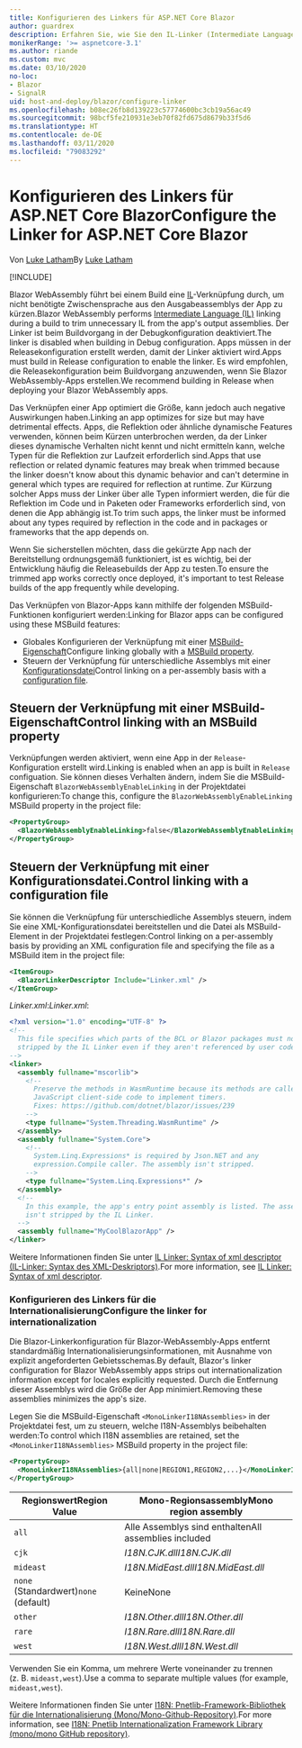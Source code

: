 ```yaml
---
title: Konfigurieren des Linkers für ASP.NET Core Blazor
author: guardrex
description: Erfahren Sie, wie Sie den IL-Linker (Intermediate Language, Zwischensprache) beim Erstellen einer Blazor-App steuern.
monikerRange: '>= aspnetcore-3.1'
ms.author: riande
ms.custom: mvc
ms.date: 03/10/2020
no-loc:
- Blazor
- SignalR
uid: host-and-deploy/blazor/configure-linker
ms.openlocfilehash: b08ec26fb8d139223c57774600bc3cb19a56ac49
ms.sourcegitcommit: 98bcf5fe210931e3eb70f82fd675d8679b33f5d6
ms.translationtype: HT
ms.contentlocale: de-DE
ms.lasthandoff: 03/11/2020
ms.locfileid: "79083292"
---
```

# <a name="configure-the-linker-for-aspnet-core-blazor"></a><span data-ttu-id="61e1c-103">Konfigurieren des Linkers für ASP.NET Core Blazor</span><span class="sxs-lookup"><span data-stu-id="61e1c-103">Configure the Linker for ASP.NET Core Blazor</span></span>

<span data-ttu-id="61e1c-104">Von [Luke Latham](https://github.com/guardrex)</span><span class="sxs-lookup"><span data-stu-id="61e1c-104">By [Luke Latham](https://github.com/guardrex)</span></span>

[!INCLUDE[](~/includes/blazorwasm-preview-notice.md)]

<span data-ttu-id="61e1c-105">Blazor WebAssembly führt bei einem Build eine [IL](/dotnet/standard/managed-code#intermediate-language--execution)-Verknüpfung durch, um nicht benötigte Zwischensprache aus den Ausgabeassemblys der App zu kürzen.</span><span class="sxs-lookup"><span data-stu-id="61e1c-105">Blazor WebAssembly performs [Intermediate Language (IL)](/dotnet/standard/managed-code#intermediate-language--execution) linking during a build to trim unnecessary IL from the app's output assemblies.</span></span> <span data-ttu-id="61e1c-106">Der Linker ist beim Buildvorgang in der Debugkonfiguration deaktiviert.</span><span class="sxs-lookup"><span data-stu-id="61e1c-106">The linker is disabled when building in Debug configuration.</span></span> <span data-ttu-id="61e1c-107">Apps müssen in der Releasekonfiguration erstellt werden, damit der Linker aktiviert wird.</span><span class="sxs-lookup"><span data-stu-id="61e1c-107">Apps must build in Release configuration to enable the linker.</span></span> <span data-ttu-id="61e1c-108">Es wird empfohlen, die Releasekonfiguration beim Buildvorgang anzuwenden, wenn Sie Blazor WebAssembly-Apps erstellen.</span><span class="sxs-lookup"><span data-stu-id="61e1c-108">We recommend building in Release when deploying your Blazor WebAssembly apps.</span></span> 

<span data-ttu-id="61e1c-109">Das Verknüpfen einer App optimiert die Größe, kann jedoch auch negative Auswirkungen haben.</span><span class="sxs-lookup"><span data-stu-id="61e1c-109">Linking an app optimizes for size but may have detrimental effects.</span></span> <span data-ttu-id="61e1c-110">Apps, die Reflektion oder ähnliche dynamische Features verwenden, können beim Kürzen unterbrochen werden, da der Linker dieses dynamische Verhalten nicht kennt und nicht ermitteln kann, welche Typen für die Reflektion zur Laufzeit erforderlich sind.</span><span class="sxs-lookup"><span data-stu-id="61e1c-110">Apps that use reflection or related dynamic features may break when trimmed because the linker doesn't know about this dynamic behavior and can't determine in general which types are required for reflection at runtime.</span></span> <span data-ttu-id="61e1c-111">Zur Kürzung solcher Apps muss der Linker über alle Typen informiert werden, die für die Reflektion im Code und in Paketen oder Frameworks erforderlich sind, von denen die App abhängig ist.</span><span class="sxs-lookup"><span data-stu-id="61e1c-111">To trim such apps, the linker must be informed about any types required by reflection in the code and in packages or frameworks that the app depends on.</span></span> 

<span data-ttu-id="61e1c-112">Wenn Sie sicherstellen möchten, dass die gekürzte App nach der Bereitstellung ordnungsgemäß funktioniert, ist es wichtig, bei der Entwicklung häufig die Releasebuilds der App zu testen.</span><span class="sxs-lookup"><span data-stu-id="61e1c-112">To ensure the trimmed app works correctly once deployed, it's important to test Release builds of the app frequently while developing.</span></span>

<span data-ttu-id="61e1c-113">Das Verknüpfen von Blazor-Apps kann mithilfe der folgenden MSBuild-Funktionen konfiguriert werden:</span><span class="sxs-lookup"><span data-stu-id="61e1c-113">Linking for Blazor apps can be configured using these MSBuild features:</span></span>

* <span data-ttu-id="61e1c-114">Globales Konfigurieren der Verknüpfung mit einer [MSBuild-Eigenschaft](#control-linking-with-an-msbuild-property)</span><span class="sxs-lookup"><span data-stu-id="61e1c-114">Configure linking globally with a [MSBuild property](#control-linking-with-an-msbuild-property).</span></span>
* <span data-ttu-id="61e1c-115">Steuern der Verknüpfung für unterschiedliche Assemblys mit einer [Konfigurationsdatei](#control-linking-with-a-configuration-file)</span><span class="sxs-lookup"><span data-stu-id="61e1c-115">Control linking on a per-assembly basis with a [configuration file](#control-linking-with-a-configuration-file).</span></span>

## <a name="control-linking-with-an-msbuild-property"></a><span data-ttu-id="61e1c-116">Steuern der Verknüpfung mit einer MSBuild-Eigenschaft</span><span class="sxs-lookup"><span data-stu-id="61e1c-116">Control linking with an MSBuild property</span></span>

<span data-ttu-id="61e1c-117">Verknüpfungen werden aktiviert, wenn eine App in der `Release`-Konfiguration erstellt wird.</span><span class="sxs-lookup"><span data-stu-id="61e1c-117">Linking is enabled when an app is built in `Release` configuation.</span></span> <span data-ttu-id="61e1c-118">Sie können dieses Verhalten ändern, indem Sie die MSBuild-Eigenschaft `BlazorWebAssemblyEnableLinking` in der Projektdatei konfigurieren:</span><span class="sxs-lookup"><span data-stu-id="61e1c-118">To change this, configure the `BlazorWebAssemblyEnableLinking` MSBuild property in the project file:</span></span>

```xml
<PropertyGroup>
  <BlazorWebAssemblyEnableLinking>false</BlazorWebAssemblyEnableLinking>
</PropertyGroup>
```

## <a name="control-linking-with-a-configuration-file"></a><span data-ttu-id="61e1c-119">Steuern der Verknüpfung mit einer Konfigurationsdatei.</span><span class="sxs-lookup"><span data-stu-id="61e1c-119">Control linking with a configuration file</span></span>

<span data-ttu-id="61e1c-120">Sie können die Verknüpfung für unterschiedliche Assemblys steuern, indem Sie eine XML-Konfigurationsdatei bereitstellen und die Datei als MSBuild-Element in der Projektdatei festlegen:</span><span class="sxs-lookup"><span data-stu-id="61e1c-120">Control linking on a per-assembly basis by providing an XML configuration file and specifying the file as a MSBuild item in the project file:</span></span>

```xml
<ItemGroup>
  <BlazorLinkerDescriptor Include="Linker.xml" />
</ItemGroup>
```

<span data-ttu-id="61e1c-121">*Linker.xml*:</span><span class="sxs-lookup"><span data-stu-id="61e1c-121">*Linker.xml*:</span></span>

```xml
<?xml version="1.0" encoding="UTF-8" ?>
<!--
  This file specifies which parts of the BCL or Blazor packages must not be
  stripped by the IL Linker even if they aren't referenced by user code.
-->
<linker>
  <assembly fullname="mscorlib">
    <!--
      Preserve the methods in WasmRuntime because its methods are called by 
      JavaScript client-side code to implement timers.
      Fixes: https://github.com/dotnet/blazor/issues/239
    -->
    <type fullname="System.Threading.WasmRuntime" />
  </assembly>
  <assembly fullname="System.Core">
    <!--
      System.Linq.Expressions* is required by Json.NET and any 
      expression.Compile caller. The assembly isn't stripped.
    -->
    <type fullname="System.Linq.Expressions*" />
  </assembly>
  <!--
    In this example, the app's entry point assembly is listed. The assembly
    isn't stripped by the IL Linker.
  -->
  <assembly fullname="MyCoolBlazorApp" />
</linker>
```

<span data-ttu-id="61e1c-122">Weitere Informationen finden Sie unter [IL Linker: Syntax of xml descriptor (IL-Linker: Syntax des XML-Deskriptors)](https://github.com/mono/linker/blob/master/src/linker/README.md#syntax-of-xml-descriptor).</span><span class="sxs-lookup"><span data-stu-id="61e1c-122">For more information, see [IL Linker: Syntax of xml descriptor](https://github.com/mono/linker/blob/master/src/linker/README.md#syntax-of-xml-descriptor).</span></span>

### <a name="configure-the-linker-for-internationalization"></a><span data-ttu-id="61e1c-123">Konfigurieren des Linkers für die Internationalisierung</span><span class="sxs-lookup"><span data-stu-id="61e1c-123">Configure the linker for internationalization</span></span>

<span data-ttu-id="61e1c-124">Die Blazor-Linkerkonfiguration für Blazor-WebAssembly-Apps entfernt standardmäßig Internationalisierungsinformationen, mit Ausnahme von explizit angeforderten Gebietsschemas.</span><span class="sxs-lookup"><span data-stu-id="61e1c-124">By default, Blazor's linker configuration for Blazor WebAssembly apps strips out internationalization information except for locales explicitly requested.</span></span> <span data-ttu-id="61e1c-125">Durch die Entfernung dieser Assemblys wird die Größe der App minimiert.</span><span class="sxs-lookup"><span data-stu-id="61e1c-125">Removing these assemblies minimizes the app's size.</span></span>

<span data-ttu-id="61e1c-126">Legen Sie die MSBuild-Eigenschaft `<MonoLinkerI18NAssemblies>` in der Projektdatei fest, um zu steuern, welche I18N-Assemblys beibehalten werden:</span><span class="sxs-lookup"><span data-stu-id="61e1c-126">To control which I18N assemblies are retained, set the `<MonoLinkerI18NAssemblies>` MSBuild property in the project file:</span></span>

```xml
<PropertyGroup>
  <MonoLinkerI18NAssemblies>{all|none|REGION1,REGION2,...}</MonoLinkerI18NAssemblies>
</PropertyGroup>
```

| <span data-ttu-id="61e1c-127">Regionswert</span><span class="sxs-lookup"><span data-stu-id="61e1c-127">Region Value</span></span>     | <span data-ttu-id="61e1c-128">Mono-Regionsassembly</span><span class="sxs-lookup"><span data-stu-id="61e1c-128">Mono region assembly</span></span>    |
| ---------------- | ----------------------- |
| `all`            | <span data-ttu-id="61e1c-129">Alle Assemblys sind enthalten</span><span class="sxs-lookup"><span data-stu-id="61e1c-129">All assemblies included</span></span> |
| `cjk`            | <span data-ttu-id="61e1c-130">*I18N.CJK.dll*</span><span class="sxs-lookup"><span data-stu-id="61e1c-130">*I18N.CJK.dll*</span></span>          |
| `mideast`        | <span data-ttu-id="61e1c-131">*I18N.MidEast.dll*</span><span class="sxs-lookup"><span data-stu-id="61e1c-131">*I18N.MidEast.dll*</span></span>      |
| <span data-ttu-id="61e1c-132">`none` (Standardwert)</span><span class="sxs-lookup"><span data-stu-id="61e1c-132">`none` (default)</span></span> | <span data-ttu-id="61e1c-133">Keine</span><span class="sxs-lookup"><span data-stu-id="61e1c-133">None</span></span>                    |
| `other`          | <span data-ttu-id="61e1c-134">*I18N.Other.dll*</span><span class="sxs-lookup"><span data-stu-id="61e1c-134">*I18N.Other.dll*</span></span>        |
| `rare`           | <span data-ttu-id="61e1c-135">*I18N.Rare.dll*</span><span class="sxs-lookup"><span data-stu-id="61e1c-135">*I18N.Rare.dll*</span></span>         |
| `west`           | <span data-ttu-id="61e1c-136">*I18N.West.dll*</span><span class="sxs-lookup"><span data-stu-id="61e1c-136">*I18N.West.dll*</span></span>         |

<span data-ttu-id="61e1c-137">Verwenden Sie ein Komma, um mehrere Werte voneinander zu trennen (z. B. `mideast,west`).</span><span class="sxs-lookup"><span data-stu-id="61e1c-137">Use a comma to separate multiple values (for example, `mideast,west`).</span></span>

<span data-ttu-id="61e1c-138">Weitere Informationen finden Sie unter [I18N: Pnetlib-Framework-Bibliothek für die Internationalisierung (Mono/Mono-Github-Repository)](https://github.com/mono/mono/tree/master/mcs/class/I18N).</span><span class="sxs-lookup"><span data-stu-id="61e1c-138">For more information, see [I18N: Pnetlib Internationalization Framework Library (mono/mono GitHub repository)](https://github.com/mono/mono/tree/master/mcs/class/I18N).</span></span>
